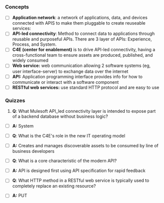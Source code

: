 ### Concepts
- [ ] **Application network**: a network of applications, data, and devices connected with APIS to make them pluggable to create reuseable services:
- [ ] **API-led connectivity**: Method to connect data to applications through reusable and purposeful APIs. There are 3 layer of APIs: Experience, Process, and System.
- [ ] **C4E (center for enablement)** is to drive API-led connectivity, having a cross-functional team to ensure assets are produced, published, and widely consumed
- [ ] **Web service:** web communication allowing 2 software systems (eg, user interface-server) to exchange data over the internet
- [ ] **API:** Application programming interface provides info for how to communicate or interact with a software component
- [ ] **RESTful web services:** use standard HTTP protocol and are easy to use

### Quizzes
1. **Q**: What Mulesoft API_led connectivity layer is intended to expose part of a backend database without business logic?
- [ ] **A:** System
- [ ] **Q**: What is the C4E's role in the new IT operating model 
- [ ] **A:** Creates and manages discoverable assets to be consumed by line of business developers
- [ ] **Q**: What is a core characteristic of the modern API?
- [ ] **A:** API is designed first using API specification for rapid feedback
- [ ] **Q**: What HTTP method in a RESTful web service is typically used to completely replace an existing resource?
- [ ] **A:** PUT




